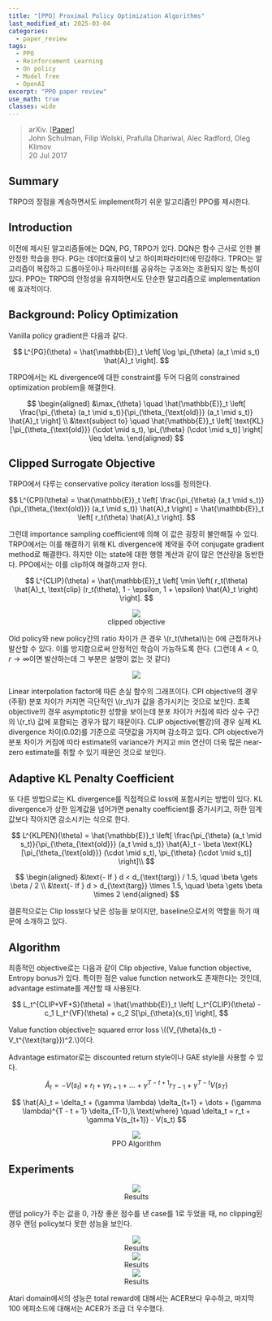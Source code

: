 ```yaml
---
title: "[PPO] Proximal Policy Optimization Algorithms"
last_modified_at: 2025-03-04
categories:
  - paper_review
tags:
  - PPO
  - Reinforcement Learning
  - On policy
  - Model free
  - OpenAI
excerpt: "PPO paper review"
use_math: true
classes: wide
---
```


> arXiv. [[Paper](https://arxiv.org/abs/1812.05905)]  
> John Schulman, Filip Wolski, Prafulla Dhariwal, Alec Radford, Oleg Klimov  
> 20 Jul 2017

## Summary

TRPO의 장점을 계승하면서도 implement하기 쉬운 알고리즘인 PPO를 제시한다.

## Introduction

이전에 제시된 알고리즘들에는 DQN, PG, TRPO가 있다. DQN은 함수 근사로 인한 불안정한 학습을 한다. PG는 데이터효율이 낮고 하이퍼파라미터에 민감하다. TPRO는 알고리즘이 복잡하고 드롭아웃이나 파라미터를 공유하는 구조와는 호환되지 않는 특성이 있다. PPO는 TRPO의 안정성을 유지하면서도 단순한 알고리즘으로 implementation에 효과적이다.

## Background: Policy Optimization

Vanilla policy gradient은 다음과 같다.

$$
L^{PG}(\theta) = \hat{\mathbb{E}}_t \left[ \log \pi_{\theta} (a_t \mid s_t) \hat{A}_t \right].
$$

TRPO에서는 KL divergence에 대한 constraint를 두어 다음의 constrained optimization problem을 해결한다.

$$
\begin{aligned}
    &\max_{\theta} \quad \hat{\mathbb{E}}_t \left[ \frac{\pi_{\theta} (a_t \mid s_t)}{\pi_{\theta_{\text{old}}} (a_t \mid s_t)} \hat{A}_t \right] \\
    &\text{subject to} \quad \hat{\mathbb{E}}_t \left[ \text{KL} [\pi_{\theta_{\text{old}}} (\cdot \mid s_t), \pi_{\theta} (\cdot \mid s_t)] \right] \leq \delta.
\end{aligned}
$$

## Clipped Surrogate Objective

TRPO에서 다루는 conservative policy iteration loss를 정의한다.

$$
L^{CPI}(\theta) = \hat{\mathbb{E}}_t \left[ \frac{\pi_{\theta} (a_t \mid s_t)}{\pi_{\theta_{\text{old}}} (a_t \mid s_t)} \hat{A}_t \right] = \hat{\mathbb{E}}_t \left[ r_t(\theta) \hat{A}_t \right].
$$

그런데 importance sampling coefficient에 의해 이 값은 굉장히 불안해질 수 있다. TRPO에서는 이를 해결하기 위해 KL divergence에 제약을 주어 conjugate gradient method로 해결한다. 하지만 이는 state에 대한 행렬 계산과 같이 많은 연산량을 동반한다. PPO에서는 이를 clip하여 해결하고자 한다.

$$
L^{CLIP}(\theta) = \hat{\mathbb{E}}_t \left[ \min \left( r_t(\theta) \hat{A}_t, \text{clip} (r_t(\theta), 1 - \epsilon, 1 + \epsilon) \hat{A}_t \right) \right].
$$

<center>
<img src='{{"assets/images/PPO/ppo1.png" | relative_url}}' style="max-width: 100%; width: auto;">
<figcaption style="text-align: center;">clipped objective</figcaption>
</center>

Old policy와 new policy간의 ratio 차이가 큰 경우 \\(r_t(\theta)\\)는 0에 근접하거나 발산할 수 있다. 이를 방지함으로써 안정적인 학습이 가능하도록 한다. (그런데 $A<0,r\to\infty$이면 발산하는데 그 부분은 설명이 없는 것 같다)

<center>
<img src='{{"assets/images/PPO/ppo2.png" | relative_url}}' style="max-width: 100%; width: auto;">
<figcaption style="text-align: center;"></figcaption>
</center>

Linear interpolation factor에 따른 손실 함수의 그래프이다. CPI objective의 경우(주황) 분포 차이가 커지면 극단적인 \\(r_t\\)가 값을 증가시키는 것으로 보인다. 초록 objective의 경우 asymptotic한 성향을 보이는데 분포 차이가 커짐에 따라 상수 구간의 \\(r_t\\) 값에 포함되는 경우가 많기 때문이다. CLIP objective(빨강)의 경우 실제 KL divergence 차이(0.02)를 기준으로 극댓값을 가지며 감소하고 있다. CPI objective가 분포 차이가 커짐에 따라 estimate의 variance가 커지고 min 연산이 더욱 많은 near-zero estimate를 취할 수 있기 때문인 것으로 보인다.


## Adaptive KL Penalty Coefficient

또 다른 방법으로는 KL divergence를 직접적으로 loss에 포함시키는 방법이 있다. KL divergence가 상한 임계값을 넘어가면 penalty coefficient를 증가시키고, 하한 임계값보다 작아지면 감소시키는 식으로 한다.

$$
L^{KLPEN}(\theta) = \hat{\mathbb{E}}_t \left[ \frac{\pi_{\theta} (a_t \mid s_t)}{\pi_{\theta_{\text{old}}} (a_t \mid s_t)} \hat{A}_t - \beta \text{KL} [\pi_{\theta_{\text{old}}} (\cdot \mid s_t), \pi_{\theta} (\cdot \mid s_t)] \right]\\
$$

$$
\begin{aligned}
    &\text{- If } d < d_{\text{targ}} / 1.5, \quad \beta \gets \beta / 2 \\
    &\text{- If } d > d_{\text{targ}} \times 1.5, \quad \beta \gets \beta \times 2
\end{aligned}
$$

결론적으로는 Clip loss보다 낮은 성능을 보이지만, baseline으로서의 역할을 하기 때문에 소개하고 있다.

## Algorithm

최종적인 objective로는 다음과 같이 Clip objective, Value function objective, Entropy bonus가 있다. 특이한 점은 value function network도 존재한다는 것인데, advantage estimate를 계산할 때 사용된다.

$$
L_t^{CLIP+VF+S}(\theta) = \hat{\mathbb{E}}_t \left[ L_t^{CLIP}(\theta) - c_1 L_t^{VF}(\theta) + c_2 S[\pi_{\theta}(s_t)] \right],
$$

Value function objective는 squared error loss \\((V_{\theta}(s_t) - V_t^{\text{targ}})^2.\\)이다.

Advantage estimator로는 discounted return style이나 GAE style을 사용할 수 있다.

$$
\hat{A}_t = -V(s_t) + r_t + \gamma r_{t+1} + \dots + \gamma^{T - t + 1} r_{T - 1} + \gamma^{T - t} V(s_T)
$$

$$
\hat{A}_t = \delta_t + (\gamma \lambda) \delta_{t+1} + \dots + (\gamma \lambda)^{T - t + 1} \delta_{T-1},\\
\text{where} \quad \delta_t = r_t + \gamma V(s_{t+1}) - V(s_t)
$$

<center>
<img src='{{"assets/images/PPO/ppo3.png" | relative_url}}' style="max-width: 100%; width: auto;">
<figcaption style="text-align: center;">PPO Algorithm</figcaption>
</center>

## Experiments

<center>
<img src='{{"assets/images/PPO/ppo4.png" | relative_url}}' style="max-width: 100%; width: auto;">
<figcaption style="text-align: center;">Results</figcaption>
</center>

랜덤 policy가 주는 값을 0, 가장 좋은 점수를 낸 case를 1로 두었을 때, no clipping된 경우 랜덤 policy보다 못한 성능을 보인다.

<center>
<img src='{{"assets/images/PPO/ppo5.png" | relative_url}}' style="max-width: 100%; width: auto;">
<figcaption style="text-align: center;">Results</figcaption>
</center>

<center>
<img src='{{"assets/images/PPO/ppo6.png" | relative_url}}' style="max-width: 100%; width: auto;">
<figcaption style="text-align: center;">Results</figcaption>
</center>

<center>
<img src='{{"assets/images/PPO/ppo7.png" | relative_url}}' style="max-width: 100%; width: auto;">
<figcaption style="text-align: center;">Results</figcaption>
</center>

Atari domain에서의 성능은 total reward에 대해서는 ACER보다 우수하고, 마지막 100 에피소드에 대해서는 ACER가 조금 더 우수했다.